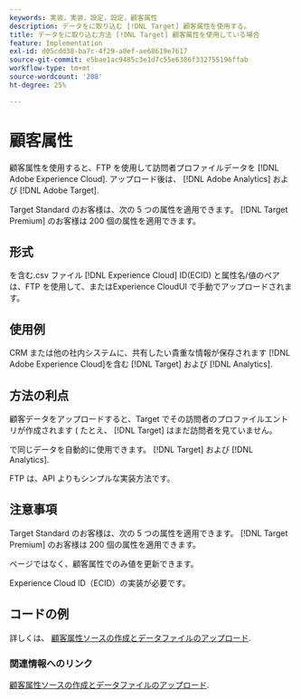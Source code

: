 ```yaml
---
keywords: 実装，実装，設定，設定，顧客属性
description: データをに取り込む [!DNL Target] 顧客属性を使用する。
title: データをに取り込む方法 [!DNL Target] 顧客属性を使用している場合
feature: Implementation
exl-id: d05cdd38-ba7c-4f29-a0ef-ae68619e7617
source-git-commit: e5bae1ac9485c3e1d7c55e6386f332755196ffab
workflow-type: tm+mt
source-wordcount: '208'
ht-degree: 25%

---
```


# 顧客属性

顧客属性を使用すると、FTP を使用して訪問者プロファイルデータを [!DNL Adobe Experience Cloud]. アップロード後は、 [!DNL Adobe Analytics] および [!DNL Adobe Target].

Target Standard のお客様は、次の 5 つの属性を適用できます。 [!DNL Target Premium] のお客様は 200 個の属性を適用できます。

## 形式

を含む.csv ファイル [!DNL Experience Cloud] ID(ECID) と属性名/値のペアは、FTP を使用して、またはExperience CloudUI で手動でアップロードされます。

## 使用例

CRM または他の社内システムに、共有したい貴重な情報が保存されます [!DNL Adobe Experience Cloud]を含む [!DNL Target] および [!DNL Analytics].

## 方法の利点

顧客データをアップロードすると、Target でその訪問者のプロファイルエントリが作成されます ( たとえ、 [!DNL Target] はまだ訪問者を見ていません。

で同じデータを自動的に使用できます。 [!DNL Target] および [!DNL Analytics].

FTP は、API よりもシンプルな実装方法です。

## 注意事項

Target Standard のお客様は、次の 5 つの属性を適用できます。 [!DNL Target Premium] のお客様は 200 個の属性を適用できます。

ページではなく、顧客属性でのみ値を更新できます。

Experience Cloud ID（ECID）の実装が必要です。

## コードの例

詳しくは、 [顧客属性ソースの作成とデータファイルのアップロード](https://experienceleague.adobe.com/docs/core-services/interface/customer-attributes/t-crs-usecase.html?lang=ja).

### 関連情報へのリンク

[顧客属性ソースの作成とデータファイルのアップロード](https://experienceleague.adobe.com/docs/core-services/interface/customer-attributes/t-crs-usecase.html?lang=ja).
